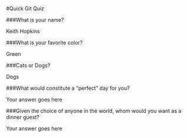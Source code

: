 #Quick Git Quiz

###What is your name?

Keith Hopkins

###What is your favorite color?

Green

###Cats or Dogs?

Dogs

###What would constitute a “perfect” day for you?

Your answer goes here

###Given the choice of anyone in the world, whom would you want as a dinner guest?

Your answer goes here
